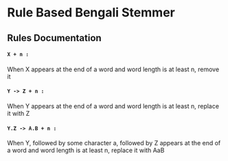 # Rule Based Bengali Stemmer

## Rules Documentation
#### `X + n :` 
When X appears at the end of a word and word length is at least n, remove it
#### `Y -> Z + n :` 
When Y appears at the end of a word and word length is at least n, replace it with Z
#### `Y.Z -> A.B + n :`
When Y, followed by some character a, followed by Z appears at the end of a word 
and word length is at least n, replace it with AaB    
